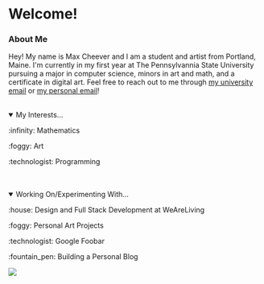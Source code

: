 # Welcome!

### About Me
Hey! My name is Max Cheever and I am a student and artist from Portland, Maine. I'm currently in my first year at The Pennsylvannia State University pursuing a major in computer science, minors in art and math, and a certificate in digital art. Feel free to reach out to me through [my university email](mailto:mpc6231@psu.edu?subject=[GitHub]%20Max%20Cheever) or [my personal email](mailto:cheevermax@gmail.com)!
<br></br>
<details open>
  <summary>My Interests...</summary>
  <p></p>
  <p>:infinity: Mathematics</p>
  <p>:foggy: Art</p>
  <p>:technologist: Programming</p>
</details>
<br></br>
<details open>
  <summary>Working On/Experimenting With...</summary>
  <p></p>
  <p>:house: Design and Full Stack Development at WeAreLiving</p>
  <p>:foggy: Personal Art Projects</p>
  <p>:technologist: Google Foobar</p>
  <p>:fountain_pen: Building a Personal Blog</p>
</details>

<img src="https://maxcheever.github.io/max-cheever/images/shape.png" width="" height="" align="center">
